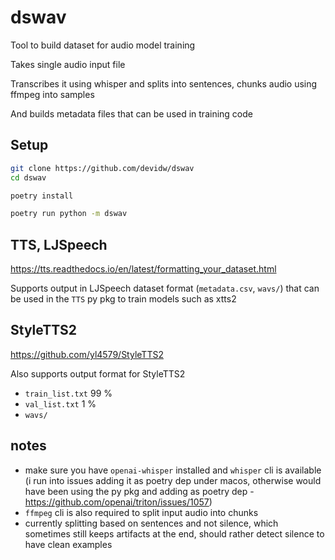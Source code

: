 # dswav

Tool to build dataset for audio model training

Takes single audio input file 

Transcribes it using whisper and splits into sentences, chunks audio using ffmpeg into samples

And builds metadata files that can be used in training code

## Setup

```bash
git clone https://github.com/devidw/dswav
cd dswav

poetry install

poetry run python -m dswav
```

## TTS, LJSpeech

https://tts.readthedocs.io/en/latest/formatting_your_dataset.html

Supports output in LJSpeech dataset format (`metadata.csv`, `wavs/`) that can be used in the `TTS` py pkg to train models such as xtts2

## StyleTTS2

https://github.com/yl4579/StyleTTS2

Also supports output format for StyleTTS2

- `train_list.txt` 99 %
- `val_list.txt` 1 %
- `wavs/`

## notes

- make sure you have `openai-whisper` installed and `whisper` cli is available (i run into issues adding it as poetry
  dep under macos, otherwise would have been using the py pkg and adding as poetry dep -
  https://github.com/openai/triton/issues/1057)
- `ffmpeg` cli is also required to split input audio into chunks
- currently splitting based on sentences and not silence, which sometimes still keeps artifacts at the end, should
  rather detect silence to have clean examples